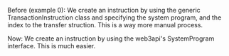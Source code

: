 Before (example 0): We create an instruction by using the generic TransactionInstruction class and specifying the system program, and the index to the transfer struction. This is a way more manual process.

Now: We create an instruction by using the web3api's SystemProgram interface. This is much easier.